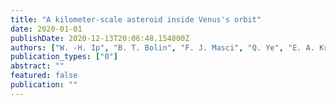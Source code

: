```yaml
---
title: "A kilometer-scale asteroid inside Venus's orbit"
date: 2020-01-01
publishDate: 2020-12-13T20:06:48.154800Z
authors: ["W. -H. Ip", "B. T. Bolin", "F. J. Masci", "Q. Ye", "E. A. Kramer", "G. Helou", "T. Ahumada", "M. W. Coughlin", "M. J. Graham", "R. Walters", "K. P. Deshmukh", "C. Fremling", "Z. -Y. Lin", "J. W. Milburn", "J. N. Purdum", "R. Quimby", "D. Bodewits", "C. -K. Chang", "C. -C. Ngeow", "H. Tan", "C. Zhai", "P. van Dokkum", "M. Granvik", "Y. Harikane", "L. A. Mowla", "K. B. Burdge", "E. C. Bellm", "K. De", "S. B. Cenko", "C. M. Copperwheat", "R. Dekany", "D. A. Duev", "D. Hale", "M. M. Kasliwal", "S. R. Kulkarni", "T. Kupfer", "A. Mahabal", "P. J. Mróz", "J. D. Neill", "R. Riddle", "H. Rodriguez", "E. Serabyn", "R. M. Smith", "J. Sollerman", "M. T. Soumagnac", "J. Southworth", "L. Yan"]
publication_types: ["0"]
abstract: ""
featured: false
publication: ""
---
```


